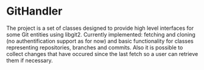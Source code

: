 # GitHandler
The project is a set of classes designed to provide high level interfaces for some Git entities using libgit2.
Currently implemented: fetching and cloning (no authentification support as for now) and basic functionality for classes representing repositories, branches and commits.
Also it is possible to collect changes that have occured since the last fetch so a user can retrieve them if necessary.
